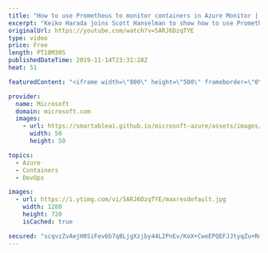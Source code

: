 ```yaml
---
title: "How to use Prometheus to monitor containers in Azure Monitor | Azure Friday"
excerpt: "Keiko Harada joins Scott Hanselman to show how to use Prometheus to monitor containers in Azure Monitor.  Prometheus is a popular open source metric monitoring solution and is a part of Cloud Native Compute Foundation.  Customers who like the extensive metrics which Prometheus provides on Kubernetes"
originalUrl: https://youtube.com/watch?v=5ARJ6DzqTYE
type: video
price: Free
length: PT10M30S
publishedDateTime: 2019-11-14T23:31:28Z
heat: 51

featuredContent: "<iframe width=\"800\" height=\"500\" frameborder=\"0\" src=\"https://www.youtube.com/embed/5ARJ6DzqTYE\" allow=\"accelerometer; autoplay; encrypted-media; gyroscope; picture-in-picture\" allowfullscreen></iframe>"

provider:
  name: Microsoft
  domain: microsoft.com
  images:
    - url: https://smartableai.github.io/microsoft-azure/assets/images/organizations/microsoft.com-50x50.jpg
      width: 50
      height: 50

topics:
  - Azure
  - Containers
  - DevOps

images:
  - url: https://i.ytimg.com/vi/5ARJ6DzqTYE/maxresdefault.jpg
    width: 1280
    height: 720
    isCached: true

secured: "scqvzZvAejH0SiFev6b7q8LjgXzjby44L2PnEv/KoX+CweEPQEFJJtyqZu+RmdagChPbWeSsjNghbuvSQb+hYV92bsKzanFMSF0wlTEAzEXzsuwkBL73nDjbMWSeGw/Ig6j3IXqX8oEVHNLjX0OwwqWFwtcQZtD/jgKTBjHNT7bpnuze8qVDpSovuKP1HetozUQzkMTSG4IfrDfhAjrdg4DwWJ+HNRTnqvm4eFoCvVaHwgoHT5n6ezR77VsiHA2xhengdRJNhmsKDbISKzkykL+xlQAhWO1bPHAb2DO3JqWdeeAN8AN4/S5FpSZcvlJygTdmc6haiGi2S23Gdt/v0zIUMOd2C+TBfmzIct53E0BGwxMe1Q1dn9sTFHMBUtJJl1EMO4a2HI34SOo51PPVJMgyZXfG+fiZzDws/jahIVo=;myfS9RzBEURSU7Qwx7kvNg=="
---
```


